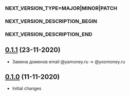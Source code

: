 ### NEXT_VERSION_TYPE=MAJOR|MINOR|PATCH
### NEXT_VERSION_DESCRIPTION_BEGIN
### NEXT_VERSION_DESCRIPTION_END
## [0.1.1](https://bitbucket.yamoney.ru/projects/BACKEND-GRADLE-PLUGINS/repos/documentation-plugin/pull-requests/2) (23-11-2020)

* Замена доменов email @yamoney.ru -> @yoomoney.ru

## [0.1.0](https://bitbucket.yamoney.ru/projects/BACKEND-GRADLE-PLUGINS/repos/documentation-plugin/pull-requests/1) (11-11-2020)

* Initial changes